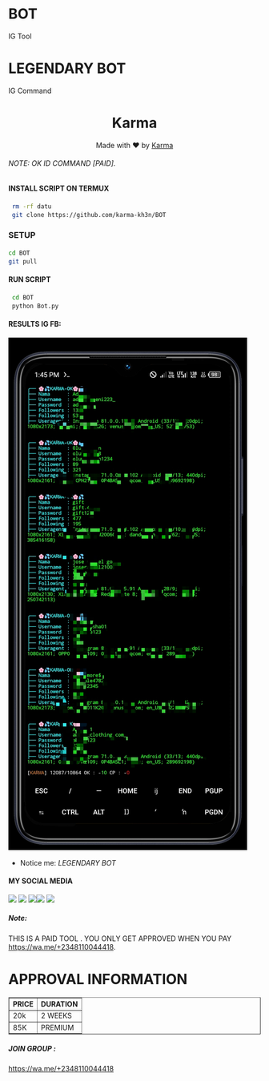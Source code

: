 # BOT
IG Tool
#                     LEGENDARY BOT
IG Command
<h1 align="center">
  Karma
</h1>
</div>
<p align="center">
  Made with ❤️ by <a href="https://www.facebook.com/Karma428">Karma</a>
</p>
<p align="center">
 

###### NOTE: OK ID COMMAND [PAID].


#### INSTALL SCRIPT ON TERMUX
```bash
 rm -rf datu
 git clone https://github.com/karma-kh3n/BOT
```
### SETUP
```BASH
cd BOT
git pull
```
#### RUN SCRIPT
```bash
 cd BOT
 python Bot.py

```
#### RESULTS IG FB:
![template_s](https://github.com/Karma-kh3n/BOT/blob/main/Screenshot_20231021-134622.jpg)
* Notice me: *LEGENDARY BOT*
#### MY SOCIAL MEDIA

[![](https://img.shields.io/badge/Github-black?logo=Github&logoColor=black&labelColor=white)](https://github.com/Karma-kh3n) [![](https://img.shields.io/badge/Twitter-blue?logo=Twitter&logoColor=White&labelColor=white)](https://mobile.twitter.com/)
[![](https://img.shields.io/badge/Facebook-blue?logo=Facebook&logoColor=blue&labelColor=white)](https://www.facebook.com/Karma428)[![](https://img.shields.io/badge/Instagram-red?logo=Instagram&logoColor=red&labelColor=white)](https://www.instagram.com/karmadavidd) [![](https://img.shields.io/badge/Whatsapp-CHAT-red?logo=Whatsapp&logoColor=Brightgreen&labelColor=white)](https://wa.me/+2348110044418?text=Asalamualaikum+bang)

##### Note:
THIS IS A PAID TOOL . YOU ONLY GET APPROVED WHEN YOU PAY
https://wa.me/+2348110044418.
# APPROVAL INFORMATION
<table border="1">
<tr>
<th>PRICE</th>
<th>DURATION</th>
</tr>
<tr>
<td>20k</td>
<td>2 WEEKS</td>
</tr>
<tr>
<td>85K</td>
<td>PREMIUM</td>
</tr>
</table>


##### JOIN GROUP :
https://wa.me/+2348110044418
